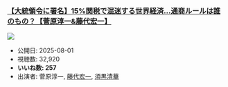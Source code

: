 ### [【大統領令に署名】15%関税で混迷する世界経済...通商ルールは誰のもの？【菅原淳一&藤代宏一】](https://www.youtube.com/watch?v=1fRj3pR4oag)
[![](https://img.youtube.com/vi/1fRj3pR4oag/sddefault.jpg)](https://www.youtube.com/watch?v=1fRj3pR4oag)
-   公開日: 2025-08-01
-   視聴数: 32,920
-   **いいね数: 257**
-   出演者: 菅原淳一, [藤代宏一](/rehacq_fan/people/藤代宏一 "wikilink"), [須黒清華](/rehacq_fan/people/須黒清華 "wikilink")

